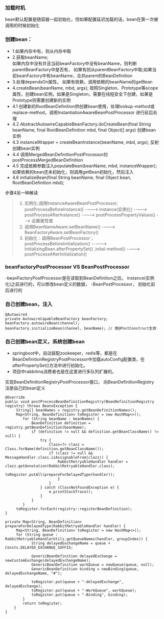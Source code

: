 ### 加载时机
   bean默认配置是随容器一起初始化，但如果配置延迟加载的话，bean在第一次被调用的时候初始化
### 创建bean：
- 1.如果内存中有，则从内存中取
- 2.获取beanName;  
      如果内存中没有并且当前beanFactory中没有beanName，则判断parentBeanFactory中是否有，
      如果有则从parentBeanFactory中取;如果当前beanFactory中有beanName，合并parent的BeanDefinition
- 3.处理dependsOn属性。 
      如果有依赖，调用依赖的beanName的getBean
- 4.createBean(beanName, mbd, args);  按照Singleton、Prototype等scope属性，创建bean实例。如果是Singleton，需要在线程安全下创建，如果是Prototype则需要创建新的实例
 - 4.1 创建新的RootBeanDefinition供创建bean使用，处理lookup-method或replace-method，调用InstantiationAwareBeanPostProcessor 进行前后处理
 - 4.2 AbstractAutowireCapableBeanFactory.doCreateBean(final String beanName, final RootBeanDefinition mbd, final Object[] args) 创建bean实例
 - 4.3 instanceWrapper = createBeanInstance(beanName, mbd, args); 反射创建bean实例
 - 4.4 调用MergedBeanDefinitionPostProcessor的postProcessMergedBeanDefinition
 - 4.5 完成依赖参数注入populateBean(beanName, mbd, instanceWrapper);如果依赖的bean还未初始化，则调用getBean初始化，然后注入
 - 4.6 initializeBean(final String beanName, final Object bean, RootBeanDefinition mbd);

步骤4另一种解读
> 1. 实例化:调用InstanceAwareBeanPostProcessor; postProcessBeforeInstance() ----> instance(实例化) ----> postProcessAfterInstance() ----> postProcessPropertyValues() ---> 设置属性值
> 2. 调用BeanNameAware.setBeanName() ----> BeanFactoryAware.setBeanFactory()
> 3. 初始化：调用BeanPostProcessor；postProcessBeforeInitialization() -----> InitializingBean.afterPropertySet() ,inital-method() ----> postProcessAfterInitialization()
 
### beanFactoryPostProcessor VS BeanPostProcessor
-beanFactoryPostProcessor是在读取到BeanDefinition之后， instance(实例化)之前进行的，可以修改bean定义的数据，
-BeanPostProcessor， 初始化前后进行的

### 自己创建bean，注入
``````
@Autowired
private AutowireCapableBeanFactory beanFactory;
beanFactory.autowireBean(channel);
beanFactory.initializeBean(channel, beanName); // 使@PostConstruct生效
``````

### 自己创建bean定义，系统创建bean
- springboot中，自动装配zookeeper，redis等，都是在BeanDefinitionRegistryPostProcessor中加载autoConfig配置类，在afterPropertySet()方法中进行初始化。
- 项目中rabbitmq消费者也是在这里进行多队列扩展的。

实现BeanDefinitionRegistryPostProcessor接口， 向BeanDefinitionRegistry 注册自己的bean定义
``````
@Override
public void postProcessBeanDefinitionRegistry(BeanDefinitionRegistry registry) throws BeansException {
     String[] beanNames = registry.getBeanDefinitionNames();
     Map<String, BeanDefinition> toRegister = new HashMap<>();
        for (String beanName : beanNames) {
            BeanDefinition definition = registry.getBeanDefinition(beanName);
            if (definition != null && definition.getBeanClassName() != null) {
                try {
                    Class<?> clazz = Class.forName(definition.getBeanClassName());
                    if (clazz != null && MessageHandler.class.isAssignableFrom(clazz)) {
                        RabbitRetryableHandler handler = clazz.getAnnotation(RabbitRetryableHandler.class);
                            toRegister.putAll(prepareForDelayedType(handler));
                        }
                    }
                } catch (ClassNotFoundException e) {
                    e.printStackTrace();
                }
            }
        }
     toRegister.forEach(registry::registerBeanDefinition);
}

private Map<String, BeanDefinition> prepareForDelayedType(RabbitRetryableHandler handler) {
     Map<String, BeanDefinition> toRegister = new HashMap<>();
     for (String queue : RabbitRetryableHandlerUtils.getQueueNames(handler, groupIndex)) {
            String delayedExchangeName = queue + Consts.DELAYED_EXCHANGE_SUFFIX;

            GenericBeanDefinition delayedExchange = newCustomExchange(delayedExchangeName);
            GenericBeanDefinition workQueue = newQueue(queue, null);
            GenericBeanDefinition binding = newBinding(queue, delayedExchangeName, "#");
            
            toRegister.put(queue + "-delayedExchange", delayedExchange);
            toRegister.put(queue + "-WorkQueue", workQueue);
            toRegister.put(queue + "-Binding", binding);
        }
        return toRegister;
    }
}
``````